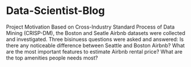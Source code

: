 # Data-Scientist-Blog

Project Motivation
Based on Cross-Industry Standard Process of Data Mining (CRISP-DM), the Boston and Seatle Airbnb datasets were collected and investigated. Three bisinuess questions were asked and answered:
Is there any noticeable difference between Seattle and Boston Airbnb?
What are the most important features to estimate Airbnb rental price?
What are the top amenities people needs most?
